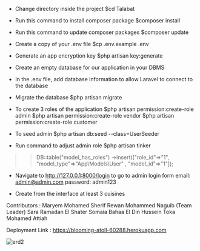 * Change directory inside the project
$cd Talabat

* Run this command to install composer package
$composer install
	
* Run this command to update composer packages
$composer update

* Create a copy of your .env file
$cp .env.example .env

* Generate an app encryption key
$php artisan key:generate

* Create an empty database for our application in your DBMS

* In the .env file, add database information to allow Laravel to connect to the database

* Migrate the database
$php artisan migrate

* To create 3 roles of the application 
$php artisan permission:create-role admin
$php artisan permission:create-role vendor
$php artisan permission:create-role customer

* To seed admin 
$php artisan db:seed --class=UserSeeder

* Run command to adjust admin role 
$php artisan tinker 
>> DB::table("model_has_roles")
      ->insert(["role_id"=>"1", "model_type"=>"App\Models\User" , "model_id"=>"1"]);
           
* Navigate to http://127.0.0.1:8000/login to go to admin login form 
  email: admin@admin.com
  password: admin123

* Create from the interface at least 3 cuisines   

Contributors :
Maryem Mohamed Sherif
Rewan Mohammed Naguib (Team Leader)
Sara Ramadan El Shater
Somaia Bahaa El Din Hussein
Toka Mohamed Attiah


Deployment Link :
https://blooming-atoll-60288.herokuapp.com





![erd2](https://user-images.githubusercontent.com/79705893/123463779-3ac63b00-d5ec-11eb-990a-4683eb548ff7.PNG)

